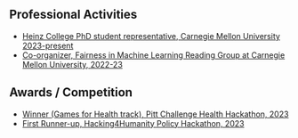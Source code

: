 ## Professional Activities


<ul style="margin:0 0 5px;">
  <li><a href="https://www.cmu.edu/stugov/gsa/"><autocolor> Heinz College PhD student representative, Carnegie Mellon University 2023-present </autocolor></a></li>
  <li><a href="http://iccv2021.thecvf.com/"><autocolor> Co-organizer, Fairness in Machine Learning Reading Group at Carnegie Mellon University, 2022-23 </autocolor></a></li>
</ul>

## Awards / Competition
<ul style="margin:0 0 5px;">
  <li><a href="https://devpost.com/software/follow-the-fun"><autocolor>Winner (Games for Health track), Pitt Challenge Health Hackathon, 2023  </autocolor></a></li>
  <li><a href="https://www.cyber.pitt.edu/events/hacking4humanity"><autocolor> First Runner-up, Hacking4Humanity Policy Hackathon, 2023 </autocolor></a></li>
</ul>


